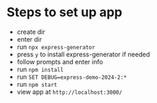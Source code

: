 # Steps to set up app
- create dir
- enter dir
- run `npx express-generator`
- press `y` to install express-generator if needed
- follow prompts and enter info
- run `npm install`
- run `SET DEBUG=express-demo-2024-2:*`
- run `npm start`
- view app at `http://localhost:3000/`